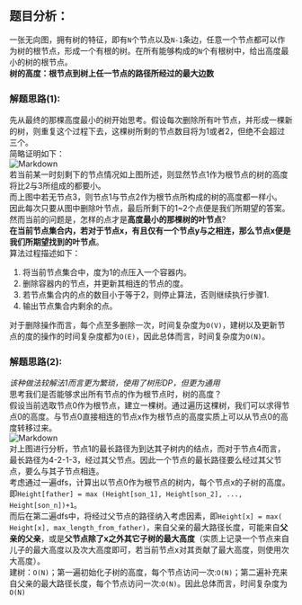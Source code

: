 ## 题目分析：
一张无向图，拥有树的特征，即有`N`个节点以及`N-1`条边，任意一个节点都可以作为树的根节点，形成一个有根的树。在所有能够构成的`N`个有根树中，给出高度最小的树的根节点。  
**树的高度：根节点到树上任一节点的路径所经过的最大边数**
### 解题思路(1): 
先从最终的那棵高度最小的树开始思考。假设每次删除所有叶节点，并形成一棵新的树，则重复这个过程下去，这棵树所剩的节点数目将为1或者2，但绝不会超过三个。  
简略证明如下：  
![Markdown](http://chuantu.biz/t5/57/1491145502x2728309712.png)  
若当前某一时刻剩下的节点情况如上图所述，则显然节点1作为根节点的树的高度将比2与3所组成的都要小。  
而上图中若无节点3，则节点1与节点2作为根节点所构成的树的高度都一样小。  
因此每次只要从图中删除叶节点，最后所剩下的1~2个点便是我们所期望的答案。然而当前的问题是，怎样的点才是**高度最小的那棵树的叶节点**?  
**在当前节点集合内，若对于节点x，有且仅有一个节点y与之相连，那么节点x便是我们所期望找到的叶节点**。  
算法过程描述如下：  
1. 将当前节点集合中，度为1的点压入一个容器内。
2. 删除容器内的节点，并更新其相连的节点的度。
3. 若节点集合内的点的数目小于等于2，则停止算法，否则继续执行步骤1.
4. 输出节点集合内剩余的点。  

对于删除操作而言，每个点至多删除一次，时间复杂度为`O(V)`，建树以及更新节点的度的操作的时间复杂度都为`O(E)`，因此总体而言，时间复杂度为`O(N)`。
### 解题思路(2):
*该种做法较解法1而言更为繁琐，使用了树形DP，但更为通用*  
思考我们是否能够求出所有节点的作为根节点时，树的高度？  
假设当前选取节点0作为根节点，建立一棵树。通过遍历这棵树，我们可以求得节点0的高度。与节点0直接相连的节点x作为根节点的高度实质上可以从节点0的高度转移过来。  
![Markdown](http://i1.piimg.com/1949/7cd71a2d07a027e0.png)  
对上图进行分析，节点1的最长路径为到达其子树内的结点，而对于节点4而言，最长路径为4-2-1-3，经过其父节点。因此一个节点的最长路径要么经过其父节点，要么与其子节点相连。  
考虑通过一遍dfs，计算出以节点0作为根节点的树内，每个节点x的子树的高度。即`Height[father] = max (Height[son_1], Height[son_2], ..., Height[son_n])+1`。  
而后在第二遍dfs中，将经过父节点的路径纳入考虑因素，即`Height[x] = max( Height[x], max_length_from_father)`，来自父亲的最大路径长度，可能来自**父亲的父亲**，或是**父节点除了x之外其它子树的最大高度**（实质上记录一个节点来自儿子的最大高度以及次大高度即可，若当前节点x对其贡献了最大高度，则使用次大高度）。  
建树：`O(N)`；第一遍初始化子树的高度，每个节点访问一次:`O(N)`；第二遍补充来自父亲的最大路径长度，每个节点访问一次:`O(N)`。因此总体而言，时间复杂度为`O(N)`
